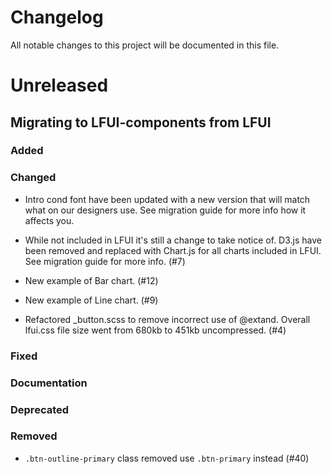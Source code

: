 # Changelog

All notable changes to this project will be documented in this file.

# Unreleased 
## Migrating to LFUI-components from LFUI




### Added


### Changed
  * Intro cond font have been updated with a new version that will match what on our designers use. See migration guide for more info how it affects you. 

  * While not included in LFUI it's still a change to take notice of. D3.js have been removed and replaced with Chart.js 
  for all charts included in LFUI. See migration guide for more info. (#7)

  * New example of Bar chart. (#12)
  * New example of Line chart. (#9)
  * Refactored _button.scss to remove incorrect use of @extand. Overall lfui.css file size went from 680kb to 451kb uncompressed.  (#4)
### Fixed

### Documentation
### Deprecated

### Removed

* `.btn-outline-primary` class removed use `.btn-primary` instead (#40)